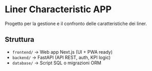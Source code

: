 # Liner Characteristic APP

Progetto per la gestione e il confronto delle caratteristiche dei liner.

## Struttura
- `frontend/` → Web app Next.js (UI + PWA ready)
- `backend/` → FastAPI (API REST, auth, KPI logic)
- `database/` → Script SQL o migrazioni ORM


